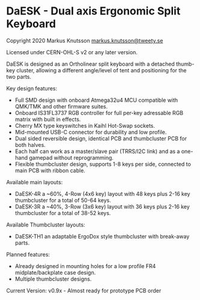 # DaESK - Dual axis Ergonomic Split Keyboard
 
 Copyright 2020 Markus Knutsson <markus.knutsson@tweety.se>
 
 Licensed under CERN-OHL-S v2 or any later version.

 DaESK is designed as an Ortholinear split keyboard with a detached thumb-key cluster, allowing a different angle/level of tent and positioning for the two parts.

 Key design features:
 * Full SMD design with onboard Atmega32u4 MCU compatible with QMK/TMK and other firmware suites.
 * Onboard IS31FL3737 RGB controller for full per-key adressable RGB matrix with built in effects.
 * Cherry MX type keyswitches in Kaihl Hot-Swap sockets.
 * Mid-mounted USB-C connector for durability and low profile.
 * Dual sided reversible design, identical PCB and thumbcluster PCB for both halves.
 * Each half can work as a master/slave pair (TRRS/I2C link) and as a one-hand gamepad without reprogramming.
 * Flexible thumbcluster design, supports 1-8 keys per side, connected to main PCB with ribbon cable.
 
 Available main layouts:
 * DaESK-4R a ~60%, 4-Row (4x6 key) layout with 48 keys plus 2-16 key thumbcluster for a total of 50-64 keys.
 * DaESK-3R a ~40%, 3-Row (3x6 key) layout with 36 keys plus 2-16 key thumbcluster for a total of 38-52 keys.
 
 Available Thumbcluster layouts:
 * DaESK-TH1 an adaptable ErgoDox style thumbcluster with break-away parts.
 
 Planned features:
 * Already designed in mounting holes for a low profile FR4 midplate/backplate case design.
 * Multiple thumbcluster designs.
 
 Current Version:
 v0.9x - Almost ready for prototype PCB order
